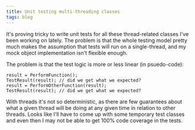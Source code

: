 ```yaml
---
title: Unit testing multi-threading classes
tags: blog
---
```


It's proving tricky to write unit tests for all these thread-related classes I've been working on lately. The problem is that the whole testing model pretty much makes the assumption that tests will run on a single-thread, and my mock object implementation isn't flexible enough.

The problem is that the test logic is more or less linear (in psuedo-code):

    result = PerformFunction();
    TestResult(result); // did we get what we expected?
    result = PerformOtherFunction(result);
    TestResult(result); // did we get what we expected?

With threads it's not so deterministic, as there are few guarantees about what a given thread will be doing at any given time in relation to other threads. Looks like I'll have to come up with some temporary test classes and even then I may not be able to get 100% code coverage in the tests.
